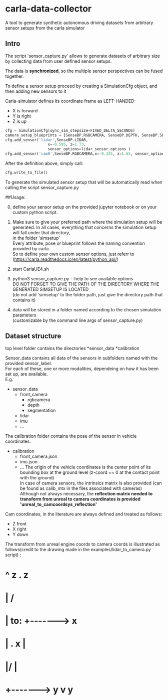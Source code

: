 # carla-data-collector
A tool to generate synthetic autonomous driving datasets from arbitrary sensor setups from the carla simulator

## Intro
The script 'sensor_capture.py' allows to generate datasets of arbitrary size by collecting data
from user defined sensor setups.   

The data is **synchronized**, so the multiple sensor perspectives can be fused together.


To define a sensor setup
proceed by creating a SimulationCfg object, and then adding new sensors to it


Carla-simulator defines its coordinate frame as LEFT-HANDED:

+ X is forward
+ Y is right
+ Z is up

```python     
cfg = SimulationCfg(sync_sim_stepsize=FIXED_DELTA_SECONDS)
camera_setup_blueprints = [SenseBP.RGBCAMERA, SenseBP.DEPTH, SenseBP.SEGMENTATION]
cfg.add_sensor('lidar',SenseBP.LIDAR,
                   x=-0.595, z=1.73, 
                   sensor_options=lidar_sensor_options )
cfg.add_sensor('cam0',SenseBP.RGBCAMERA,x=-0.325, z=1.65, sensor_options=front_camera_attributes )
```
    
                    
After the definition above, simply call:
```python
cfg.write_to_file()
``` 
To generate the simulated sensor setup that will be automatically 
read when calling the script sensor_capture.py
    
##Usage:

0. define your sensor setup on the provided jupyter notebook or on your custom python script.
1. Make sure to give your preferred path where the simulation setup will be generated.
   In all cases, everything that concerns the simulation setup will fall under that directory,  
   in the folder 'simsetup'  
   Every attribute, pose or blueprint follows the naming convention provided by carla.  
   So to define your own custom sensor options, just referr to (https://carla.readthedocs.io/en/latest/python_api/)  
1. start CarlaUE4.sh
2. python3 sensor_capture.py --help to see available options  
   DO NOT FORGET TO GIVE THE PATH OF THE DIRECTORY WHERE THE GENERATED SIMSETUP IS LOCATED   
   (do not add 'simsetup' to the folder path, just give the directory path that contains it)  

3. data will be stored in a folder named according to the chosen simulation parameters  
   (customizable by the command line args of sensor_capture.py)




## Dataset structure
top level folder contains the directories
*sensor_data
*calibration

Sensor_data contains all data of the sensors in subfolders named with the provided sensor_label.     
For each of these, one or more modalities, dependeing on how it has been set up, are available.  
E.g. 
* sensor_data
    * front_camera
        * rgbcamera
        * depth
        * segmentation
    * lidar
    * imu
    * ...

The calibration folder contains the pose of the sensor in vehicle coordinates.   
* calibration
    * front_camera.json
    * imu.json
    * ...
The origin of the vehicle coordinates is the center point of its bounding box at the ground level (z-coord == 0 at the contact point with the ground)     
In case of camera sensors, the intrinsics matrix is also provided (can be found as calib_mtx in the files associated with cameras)     
Although not always necessary, the **reflection matrix needed to transform from unreal to camera coordinates is provided  'unreal_to_camcoordsys_reflection'**    

Cam coordinates, in the literature are always defined and treated as follows:
* Z front
* X right
* Y down

The transform from unreal engine coords to camera coords is illustrated as follows(credit to the drawing made in the examples/lidar_to_camera.py script) :
# ^ z                       . z   
# |                        /   
# |              to:      +-------> x   
# | . x                   |   
# |/                      |   
# +-------> y             v y   






